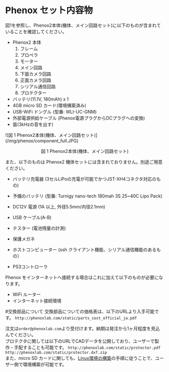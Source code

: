 # Phenox セット内容物
図1を参照し、Phenox2本体(機体、メイン回路セット)に以下のものが含まれていることを確認してください。

- Phenox2 本体
    1. フレーム
    2. プロペラ
    3. モーター
    4. メイン回路
    5. 下面カメラ回路
    6. 正面カメラ回路
    7. シリアル通信回路
    8. プロテクター
- バッテリ(11.1V, 180mAh) x 1
- 4GB micro SD カード(環境構築済み)
- USB-WiFi ドングル (型番: WLI-UC-GNM)
- 外部電源供給ケーブル (Phenox電源プラグからDCプラグへの変換)
- 笛(3kHzの音を出す)

![図 1 Phenox2本体(機体、メイン回路セット)] (/img/phenox/component_full.JPG)
<div align="center">図 1 Phenox2本体(機体、メイン回路セット)</div>

また、以下のものは Phenox2 機体セットには含まれておりません。別途ご用意ください。

- バッテリ充電器 (3セルLiPoの充電が可能でかつJST-XH4コネクタ対応のもの)


- 予備のバッテリ (型番: Turnigy nano-tech 180mah 3S 25~40C Lipo Pack)
- DC12V 電源 (1A 以上, 外径5.5mm/内径2.1mm)
- USB ケーブル(A-B)
- テスター (電池残量の計測)
- 保護メガネ
- ホストコンピューター (ssh クライアント機能、シリアル通信機能のあるもの）
- PS3コントローラ

Phenox をインターネットへ接続する場合はこれに加えて以下のものが必要になります。

- WiFi ルーター
- インターネット接続環境

#交換部品について
交換部品についての価格表は、以下のURLより入手可能です。
``http://phenoxlab.com/static/parts_cost_official_ja.pdf``
  
注文は``order@phenoxlab.com``より受付けます。納期は発注から1ヶ月程度を見込んでください。  
プロテクタに関しては以下のURLでCADデータを公開しており、ユーザーで製作・手配することも可能です。
``http://phenoxlab.com/static/protector.pdf``  
``http://phenoxlab.com/static/protector.dxf.zip``  
また、micro SD カードに関しても、[Linux環境の構築](../dev/env)の手順に従うことで、ユーザー側で環境構築が可能です。

